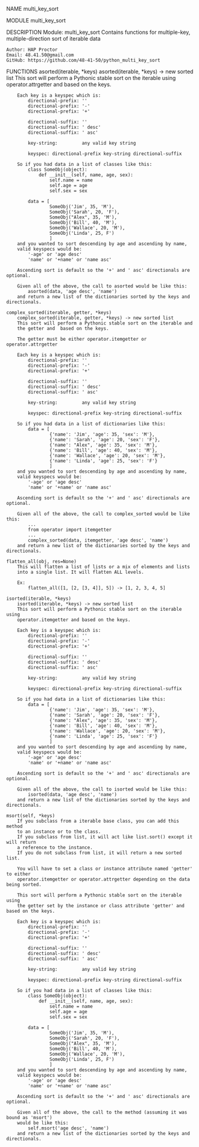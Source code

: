 NAME
    multi_key_sort

MODULE
    multi_key_sort

DESCRIPTION
    Module: multi_key_sort
    Contains functions for multiple-key, multiple-direction sort of iterable data
    
    Author: HAP Proctor
    Email: 48.41.50@gmail.com
    GitHub: https://github.com/48-41-50/python_multi_key_sort

FUNCTIONS
    asorted(iterable, *keys)
        asorted(iterable, *keys) -> new sorted list
        This sort will perform a Pythonic stable sort on the iterable using 
        operator.attrgetter and based on the keys.
        
        Each key is a keyspec which is:
            directional-prefix: ''
            directional-prefix: '-'
            directional-prefix: '+'
            
            directional-suffix: ''
            directional-suffix: ' desc'
            directional-suffix: ' asc'
            
            key-string:         any valid key string
            
            keyspec: directional-prefix key-string directional-suffix
            
        So if you had data in a list of classes like this:
            class SomeObj(object):
                def __init__(self, name, age, sex):
                    self.name = name
                    self.age = age
                    self.sex = sex
            
            data = [
                    SomeObj('Jim', 35, 'M'),
                    SomeObj('Sarah', 20, 'F'),
                    SomeObj("Alex", 35, 'M'),
                    SomeObj('Bill', 40, 'M'),
                    SomeObj('Wallace', 20, 'M'),
                    SomeObj('Linda', 25, F')
                    ]
        and you wanted to sort descending by age and ascending by name,
        valid keyspecs would be:
            '-age' or 'age desc'
            'name' or '+name' or 'name asc'
        
        Ascending sort is default so the '+' and ' asc' directionals are optional.
        
        Given all of the above, the call to asorted would be like this:
            asorted(data, 'age desc', 'name')
        and return a new list of the dictionaries sorted by the keys and directionals.
    
    complex_sorted(iterable, getter, *keys)
        complex_sorted(iterable, getter, *keys) -> new sorted list
        This sort will perform a Pythonic stable sort on the iterable and 
        the getter and  based on the keys.
        
        The getter must be either operator.itemgetter or operator.attrgetter
        
        Each key is a keyspec which is:
            directional-prefix: ''
            directional-prefix: '-'
            directional-prefix: '+'
            
            directional-suffix: ''
            directional-suffix: ' desc'
            directional-suffix: ' asc'
            
            key-string:         any valid key string
            
            keyspec: directional-prefix key-string directional-suffix
            
        So if you had data in a list of dictionaries like this:
            data = [
                    {'name': 'Jim', 'age': 35, 'sex': 'M'},
                    {'name': 'Sarah', 'age': 20, 'sex': 'F'},
                    {'name': "Alex", 'age': 35, 'sex': 'M'},
                    {'name': 'Bill', 'age': 40, 'sex': 'M'},
                    {'name': 'Wallace', 'age': 20, 'sex': 'M'},
                    {'name': 'Linda', 'age': 25, 'sex': 'F'}
                    ]
        and you wanted to sort descending by age and ascending by name,
        valid keyspecs would be:
            '-age' or 'age desc'
            'name' or '+name' or 'name asc'
        
        Ascending sort is default so the '+' and ' asc' directionals are optional.
        
        Given all of the above, the call to complex_sorted would be like this:
            ...
            from operator import itemgetter
            ...
            complex_sorted(data, itemgetter, 'age desc', 'name')
        and return a new list of the dictionaries sorted by the keys and directionals.
    
    flatten_all(obj, res=None)
        This will flatten a list of lists or a mix of elements and lists 
        into a single list. It will flatten ALL levels.
        
        Ex:
            flatten_all([1, [2, [3, 4]], 5]) -> [1, 2, 3, 4, 5]
    
    isorted(iterable, *keys)
        isorted(iterable, *keys) -> new sorted list
        This sort will perform a Pythonic stable sort on the iterable using 
        operator.itemgetter and based on the keys.
        
        Each key is a keyspec which is:
            directional-prefix: ''
            directional-prefix: '-'
            directional-prefix: '+'
            
            directional-suffix: ''
            directional-suffix: ' desc'
            directional-suffix: ' asc'
            
            key-string:         any valid key string
            
            keyspec: directional-prefix key-string directional-suffix
            
        So if you had data in a list of dictionaries like this:
            data = [
                    {'name': 'Jim', 'age': 35, 'sex': 'M'},
                    {'name': 'Sarah', 'age': 20, 'sex': 'F'},
                    {'name': "Alex", 'age': 35, 'sex': 'M'},
                    {'name': 'Bill', 'age': 40, 'sex': 'M'},
                    {'name': 'Wallace', 'age': 20, 'sex': 'M'},
                    {'name': 'Linda', 'age': 25, 'sex': 'F'}
                    ]
        and you wanted to sort descending by age and ascending by name,
        valid keyspecs would be:
            '-age' or 'age desc'
            'name' or '+name' or 'name asc'
        
        Ascending sort is default so the '+' and ' asc' directionals are optional.
        
        Given all of the above, the call to isorted would be like this:
            isorted(data, 'age desc', 'name')
        and return a new list of the dictionaries sorted by the keys and directionals.
    
    msort(self, *keys)
        If you subclass from a iterable base class, you can add this method 
        to an instance or to the class.
        If you subclass from list, it will act like list.sort() except it will return
        a reference to the instance.
        If you do not subclass from list, it will return a new sorted list.
        
        You will have to set a class or instance attribute named 'getter' to either
        operator.itemgetter or operator.attrgetter depending on the data being sorted.
        
        This sort will perform a Pythonic stable sort on the iterable using 
        the getter set by the instance or class attribute 'getter' and based on the keys.
        
        Each key is a keyspec which is:
            directional-prefix: ''
            directional-prefix: '-'
            directional-prefix: '+'
            
            directional-suffix: ''
            directional-suffix: ' desc'
            directional-suffix: ' asc'
            
            key-string:         any valid key string
            
            keyspec: directional-prefix key-string directional-suffix
            
        So if you had data in a list of classes like this:
            class SomeObj(object):
                def __init__(self, name, age, sex):
                    self.name = name
                    self.age = age
                    self.sex = sex
            
            data = [
                    SomeObj('Jim', 35, 'M'),
                    SomeObj('Sarah', 20, 'F'),
                    SomeObj("Alex", 35, 'M'),
                    SomeObj('Bill', 40, 'M'),
                    SomeObj('Wallace', 20, 'M'),
                    SomeObj('Linda', 25, F')
                    ]
        and you wanted to sort descending by age and ascending by name,
        valid keyspecs would be:
            '-age' or 'age desc'
            'name' or '+name' or 'name asc'
        
        Ascending sort is default so the '+' and ' asc' directionals are optional.
        
        Given all of the above, the call to the method (assuming it was bound as 'msort') 
        would be like this:
            self.msort('age desc', 'name')
        and return a new list of the dictionaries sorted by the keys and directionals.


